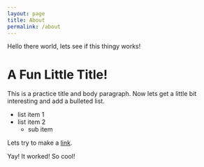 ```yaml
---
layout: page
title: About
permalink: /about
---
```


Hello there world, lets see if this thingy works!

# A Fun Little Title!

This is a practice title and body paragraph. Now lets get a little bit interesting and add a bulleted list.

  * list item  1
  * list item 2
     * sub item 

Lets try to make a [link](google.com).

Yay! It worked! So cool!


